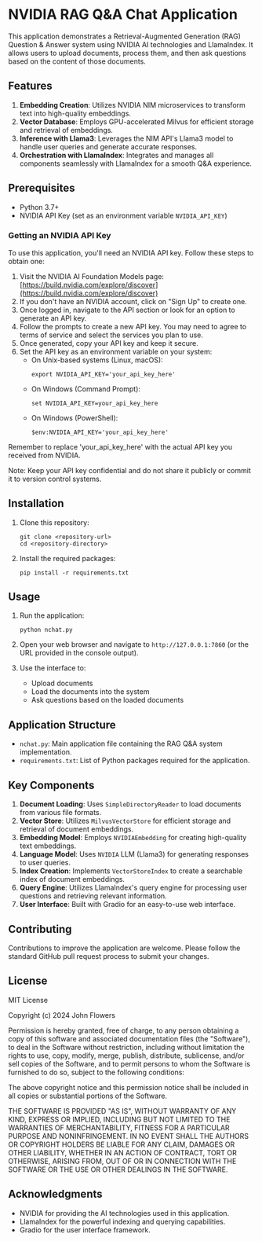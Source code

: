 # NVIDIA RAG Q&A Chat Application

This application demonstrates a Retrieval-Augmented Generation (RAG) Question & Answer system using NVIDIA AI technologies and LlamaIndex. It allows users to upload documents, process them, and then ask questions based on the content of those documents.

## Features

1. **Embedding Creation**: Utilizes NVIDIA NIM microservices to transform text into high-quality embeddings.
2. **Vector Database**: Employs GPU-accelerated Milvus for efficient storage and retrieval of embeddings.
3. **Inference with Llama3**: Leverages the NIM API's Llama3 model to handle user queries and generate accurate responses.
4. **Orchestration with LlamaIndex**: Integrates and manages all components seamlessly with LlamaIndex for a smooth Q&A experience.

## Prerequisites

- Python 3.7+
- NVIDIA API Key (set as an environment variable `NVIDIA_API_KEY`)

### Getting an NVIDIA API Key

To use this application, you'll need an NVIDIA API key. Follow these steps to obtain one:

1. Visit the NVIDIA AI Foundation Models page: [https://build.nvidia.com/explore/discover](https://build.nvidia.com/explore/discover)
2. If you don't have an NVIDIA account, click on "Sign Up" to create one.
3. Once logged in, navigate to the API section or look for an option to generate an API key.
4. Follow the prompts to create a new API key. You may need to agree to terms of service and select the services you plan to use.
5. Once generated, copy your API key and keep it secure.
6. Set the API key as an environment variable on your system:
   - On Unix-based systems (Linux, macOS):
     ```
     export NVIDIA_API_KEY='your_api_key_here'
     ```
   - On Windows (Command Prompt):
     ```
     set NVIDIA_API_KEY=your_api_key_here
     ```
   - On Windows (PowerShell):
     ```
     $env:NVIDIA_API_KEY='your_api_key_here'
     ```

Remember to replace 'your_api_key_here' with the actual API key you received from NVIDIA.

Note: Keep your API key confidential and do not share it publicly or commit it to version control systems.

## Installation

1. Clone this repository:
   ```
   git clone <repository-url>
   cd <repository-directory>
   ```

2. Install the required packages:
   ```
   pip install -r requirements.txt
   ```

## Usage

1. Run the application:
   ```
   python nchat.py
   ```

2. Open your web browser and navigate to `http://127.0.0.1:7860` (or the URL provided in the console output).

3. Use the interface to:
   - Upload documents
   - Load the documents into the system
   - Ask questions based on the loaded documents

## Application Structure

- `nchat.py`: Main application file containing the RAG Q&A system implementation.
- `requirements.txt`: List of Python packages required for the application.

## Key Components

1. **Document Loading**: Uses `SimpleDirectoryReader` to load documents from various file formats.
2. **Vector Store**: Utilizes `MilvusVectorStore` for efficient storage and retrieval of document embeddings.
3. **Embedding Model**: Employs `NVIDIAEmbedding` for creating high-quality text embeddings.
4. **Language Model**: Uses `NVIDIA` LLM (Llama3) for generating responses to user queries.
5. **Index Creation**: Implements `VectorStoreIndex` to create a searchable index of document embeddings.
6. **Query Engine**: Utilizes LlamaIndex's query engine for processing user questions and retrieving relevant information.
7. **User Interface**: Built with Gradio for an easy-to-use web interface.

## Contributing

Contributions to improve the application are welcome. Please follow the standard GitHub pull request process to submit your changes.

## License

MIT License

Copyright (c) 2024 John Flowers

Permission is hereby granted, free of charge, to any person obtaining a copy
of this software and associated documentation files (the "Software"), to deal
in the Software without restriction, including without limitation the rights
to use, copy, modify, merge, publish, distribute, sublicense, and/or sell
copies of the Software, and to permit persons to whom the Software is
furnished to do so, subject to the following conditions:

The above copyright notice and this permission notice shall be included in all
copies or substantial portions of the Software.

THE SOFTWARE IS PROVIDED "AS IS", WITHOUT WARRANTY OF ANY KIND, EXPRESS OR
IMPLIED, INCLUDING BUT NOT LIMITED TO THE WARRANTIES OF MERCHANTABILITY,
FITNESS FOR A PARTICULAR PURPOSE AND NONINFRINGEMENT. IN NO EVENT SHALL THE
AUTHORS OR COPYRIGHT HOLDERS BE LIABLE FOR ANY CLAIM, DAMAGES OR OTHER
LIABILITY, WHETHER IN AN ACTION OF CONTRACT, TORT OR OTHERWISE, ARISING FROM,
OUT OF OR IN CONNECTION WITH THE SOFTWARE OR THE USE OR OTHER DEALINGS IN THE
SOFTWARE.

## Acknowledgments

- NVIDIA for providing the AI technologies used in this application.
- LlamaIndex for the powerful indexing and querying capabilities.
- Gradio for the user interface framework.
